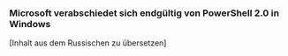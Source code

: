 ### Microsoft verabschiedet sich endgültig von PowerShell 2.0 in Windows

[Inhalt aus dem Russischen zu übersetzen]